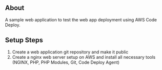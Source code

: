 ## About

A sample web application to test the web app deployment using AWS Code Deploy.

## Setup Steps

1. Create a web application git repository and make it public
2. Create a nginx web server setup on AWS and install all necessary tools (NGINX, PHP, PHP Modules, Git, Code Deploy Agent)
